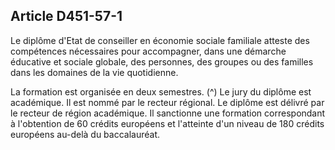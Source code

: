 ## Article D451-57-1

Le diplôme d'Etat de conseiller en économie sociale familiale atteste des compétences nécessaires pour
accompagner, dans une démarche éducative et sociale globale, des personnes, des groupes ou des familles
dans les domaines de la vie quotidienne.

La formation est organisée en deux semestres. (^)
Le jury du diplôme est académique. Il est nommé par le recteur régional.
Le diplôme est délivré par le recteur de région académique. Il sanctionne une formation correspondant à
l'obtention de 60 crédits européens et l'atteinte d'un niveau de 180 crédits européens au-delà du baccalauréat.

